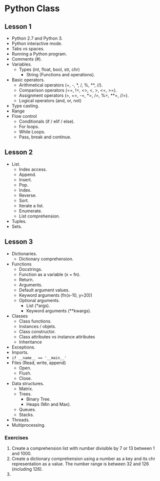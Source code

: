 # Python Class


## Lesson 1

+ Python 2.7 and Python 3.
+ Python interactive mode.
+ Tabs vs spaces.
+ Running a Python program.
+ Comments (#).
+ Variables.
    + Types (int, float, bool, str, chr)
        + String (Functions and operations).
+ Basic operators.
    + Arithmetical operators (+, -, *, /, %, **, //).
    + Comparison operators (==, !=, <>, <, >, <=, >=).
    + Assignment operators (=, +=, -=, *=, /=, %=, **=, //=).
    + Logical operators (and, or, not)
+ Type casting.
+ Range
+ Flow control
    + Conditionals (if / elif / else).
    + For loops.
    + While Loops.
    + Pass, break and continue.


## Lesson 2

+ List.
    + Index access.
    + Append.
    + Insert.
    + Pop.
    + Index.
    + Reverse.
    + Sort.
    + Iterate a list.
    + Enumerate.
    + List comprehension.
+ Tuples.
+ Sets.

## Lesson 3

+ Dictionaries.
  + Dictionary comprehension.
+ Functions
  + Docstrings.
  + Function as a variable (x = fn).
  + Return.
  + Arguments.
  + Default argument values.
  + Keyword arguments (fn(x-10, y=20))
  + Optional arguments.
    + List (*args).
    + Keyword arguments (**kwargs).
+ Classes
  + Class functions.
  + Instances / objets.
  + Class constructor.
  + Class attributes vs instance attributes
  + Inheritance
+ Exceptions.
+ Imports.
+ `if __name__ == '__main__'`
+ Files (Read, write, append)
  + Open.
  + Flush.
  + Close.
+ Data structures.
  + Matrix.
  + Trees.
    + Binary Tree.
    + Heaps (Min and Max).
  + Queues.
  + Stacks.
+ Threads.
+ Multiprocessing.


### Exercises

1. Create a comprehension list with number divisible by 7 or 13 between 1 and 1000.
2. Create a dictionary comprehension using a number as a key and its chr representation as a value. The number range is between 32 and 126 (including
126).
3.
